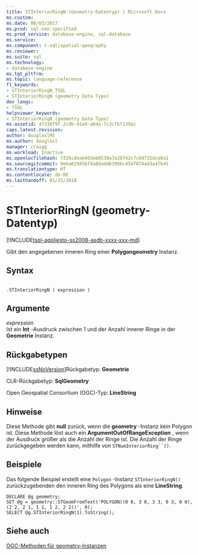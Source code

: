 ```yaml
---
title: STInteriorRingN (Geometry-Datentyp) | Microsoft Docs
ms.custom: 
ms.date: 08/03/2017
ms.prod: sql-non-specified
ms.prod_service: database-engine, sql-database
ms.service: 
ms.component: t-sql|spatial-geography
ms.reviewer: 
ms.suite: sql
ms.technology:
- database-engine
ms.tgt_pltfrm: 
ms.topic: language-reference
f1_keywords:
- STInteriorRingN_TSQL
- STInteriorRingN (geometry Data Type)
dev_langs:
- TSQL
helpviewer_keywords:
- STInteriorRingN (geometry Data Type)
ms.assetid: 47310f9f-2cdb-41e0-a6da-7c3cfbf139ac
caps.latest.revision: 
author: douglaslMS
ms.author: douglasl
manager: craigg
ms.workload: Inactive
ms.openlocfilehash: 7335cdeab403eb8530a7a26742c7c0d715dce0a1
ms.sourcegitcommit: 9e6a029456f4a8daddb396bc45d7874a43a47b45
ms.translationtype: HT
ms.contentlocale: de-DE
ms.lasthandoff: 01/25/2018
---
```

# <a name="stinteriorringn-geometry-data-type"></a>STInteriorRingN (geometry-Datentyp)
[!INCLUDE[tsql-appliesto-ss2008-asdb-xxxx-xxx-md](../../includes/tsql-appliesto-ss2008-asdb-xxxx-xxx-md.md)]

Gibt den angegebenen inneren Ring einer **Polygongeometry** Instanz.
  
## <a name="syntax"></a>Syntax  
  
```  
  
.STInteriorRingN ( expression )  
```  
  
## <a name="arguments"></a>Argumente  
 *expression*  
 Ist ein **Int** -Ausdruck zwischen 1 und der Anzahl innerer Ringe in der **Geometrie** Instanz.  
  
## <a name="return-types"></a>Rückgabetypen  
 [!INCLUDE[ssNoVersion](../../includes/ssnoversion-md.md)]Rückgabetyp: **Geometrie**  
  
 CLR-Rückgabetyp: **SqlGeometry**  
  
 Open Geospatial Consortium (OGC)-Typ: **LineString**  
  
## <a name="remarks"></a>Hinweise  
 Diese Methode gibt **null** zurück, wenn die **geometry** -Instanz kein Polygon ist. Diese Methode löst auch ein **ArgumentOutOfRangeException** , wenn der Ausdruck größer als die Anzahl der Ringe ist. Die Anzahl der Ringe zurückgegeben werden kann, mithilfe von `STNumInteriorRing``()`.  
  
## <a name="examples"></a>Beispiele  
 Das folgende Beispiel erstellt eine `Polygon` -Instanz `STInteriorRingN()` zurückzugebenden den inneren Ring des Polygons als eine **LineString**.  
  
```  
DECLARE @g geometry;  
SET @g = geometry::STGeomFromText('POLYGON((0 0, 3 0, 3 3, 0 3, 0 0),(2 2, 2 1, 1 1, 1 2, 2 2))', 0);  
SELECT @g.STInteriorRingN(1).ToString();  
```  
  
## <a name="see-also"></a>Siehe auch  
 [OGC-Methoden für geometry-Instanzen](../../t-sql/spatial-geometry/ogc-methods-on-geometry-instances.md)  
  
  

